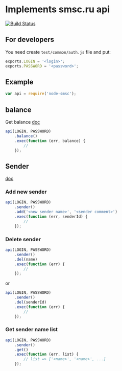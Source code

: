 # Implements smsc.ru api
[![Build Status](https://travis-ci.org/zxcabs/node-smsc.png?branch=master)](https://travis-ci.org/zxcabs/node-smsc)

## For developers

You need create `test/common/auth.js` file and put:
```javascript
exports.LOGIN = '<login>';
exports.PASSWORD = '<password>';
```
## Example
```javascript
var api = require('node-smsc');
```

## balance
Get balance [doc](http://smsc.ru/api/http/#bal)
```javascript
api(LOGIN, PASSWORD)
	.balance()
	.exec(function (err, balance) {
		//
	});
```

## Sender
[doc](http://smsc.ru/api/http/#senders)

### Add new sender
````javascript
api(LOGIN, PASSWORD)
	.sender()
	.add('<new sender name>', '<sender comment>')
	.exec(function (err, senderId) {
		//
	});
````

### Delete sender
````javascript
api(LOGIN, PASSWORD)
	.sender()
	.del(name)
	.exec(function (err) {
		//
	});
````
or
````javascript
api(LOGIN, PASSWORD)
	.sender()
	.del(senderId)
	.exec(function (err) {
		//
	});
````

### Get sender name list
````javascript
api(LOGIN, PASSWORD)
	.sender()
	.get()
	.exec(function (err, list) {
		// list => ['<name>', '<name>', ...]
	});
````
